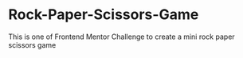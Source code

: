 # Rock-Paper-Scissors-Game
This is one of Frontend Mentor Challenge to create a mini rock paper scissors game
